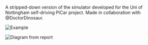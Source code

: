 A stripped-down version of the simulator developed for the Uni of Nottingham self-driving PiCar project. Made in collaboration with @DoctorDinosaur.

![Example](https://github.com/jckpn/picar_sim/assets/14837124/ed9881c9-c938-412e-88e2-7bfd9418f02a)

![Diagram from report](https://github.com/jckpn/picar_sim/assets/14837124/9acc0b3e-487f-4e42-a84f-94388d5c1d10)
